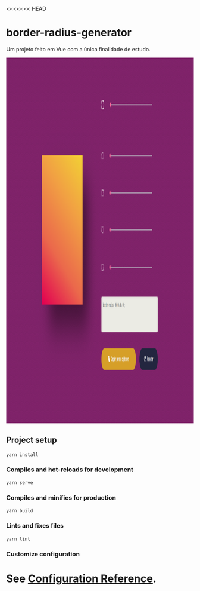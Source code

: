 <<<<<<< HEAD
# border-radius-generator
Um projeto feito em Vue com a única finalidade de estudo.

<img style="margin: 0 auto" width="1848" height="979" src="src/assets/printTela.png" alt="Tela do projeto">

## Project setup
```
yarn install
```

### Compiles and hot-reloads for development
```
yarn serve
```

### Compiles and minifies for production
```
yarn build
```

### Lints and fixes files
```
yarn lint
```

### Customize configuration
See [Configuration Reference](https://cli.vuejs.org/config/).
=======
